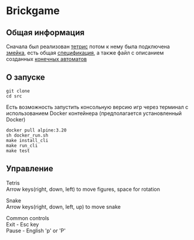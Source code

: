 # Brickgame 

## Общая информация 

Сначала был реализован [тетрис](TETRIS_REEDME.md)
потом к нему была подключена [змейка](SNAKE_REEDME.md), 
есть общая [спецификация](materials/specification.md), а также файл с описанием созданных [конечных автоматов](materials/FSM.md)

## О запуске

```git clone``` \
```cd src```

Есть возможность запустить консольную версию игр через терминал с использованием Docker контейнера (предполагается установленный Docker)

```docker pull alpine:3.20``` \
```sh docker_run.sh``` \
```make install_cli``` \
```make run_cli``` \
```make test```

## Управление

Tetris \
Arrow keys(right, down, left) to move figures, space for rotation

Snake \
Arrow keys(right, down, left, up) to move snake

Common controls \
Exit - Esc key \
Pause - English 'p' or 'P'
